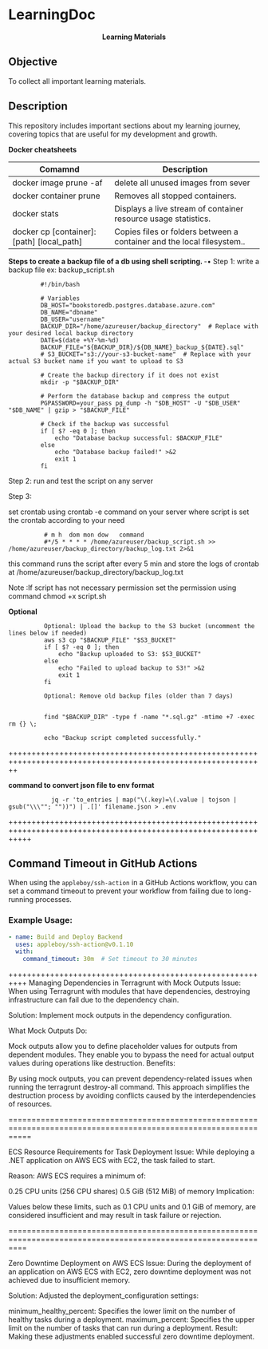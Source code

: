 # LearningDoc

<div align="center">
<strong>Learning Materials</strong>
</div>

## Objective
To collect all important learning materials.

## Description
This repository includes important sections about my learning journey, covering topics that are useful for my development and growth.



<strong>Docker cheatsheets</strong>

| Comamnd | Description|
|--|--|
|docker image prune -af|delete all unused images from sever|
|docker container prune|Removes all stopped containers.|
|docker stats|Displays a live stream of container resource usage statistics.|
|docker cp [container]:[path] [local_path]|Copies files or folders between a container and the local filesystem..|



 <strong>	Steps to create a backup file of a db using shell scripting. </strong>
-•  Step 1: write a backup file ex: backup_script.sh
        
             #!/bin/bash

             # Variables
             DB_HOST="bookstoredb.postgres.database.azure.com"
             DB_NAME="dbname"
             DB_USER="username"
             BACKUP_DIR="/home/azureuser/backup_directory"  # Replace with your desired local backup directory
             DATE=$(date +%Y-%m-%d)
             BACKUP_FILE="${BACKUP_DIR}/${DB_NAME}_backup_${DATE}.sql"
             # S3_BUCKET="s3://your-s3-bucket-name"  # Replace with your actual S3 bucket name if you want to upload to S3

             # Create the backup directory if it does not exist
             mkdir -p "$BACKUP_DIR"

             # Perform the database backup and compress the output
             PGPASSWORD=your_pass pg_dump -h "$DB_HOST" -U "$DB_USER" "$DB_NAME" | gzip > "$BACKUP_FILE"

             # Check if the backup was successful
             if [ $? -eq 0 ]; then
                 echo "Database backup successful: $BACKUP_FILE"
             else
                 echo "Database backup failed!" >&2
                 exit 1
             fi


Step 2:
run and test the script on any server

Step 3:

set crontab using crontab -e command on your server where script is
set the crontab according to your need 
          
            
              # m h  dom mon dow   command
              #*/5 * * * * /home/azureuser/backup_script.sh >> /home/azureuser/backup_directory/backup_log.txt 2>&1



this command runs the script after every 5 min and store the logs of crontab at /home/azureuser/backup_directory/backup_log.txt

Note :If script has not necessary permission set the permission using command chmod +x script.sh

<strong>Optional</strong>

              Optional: Upload the backup to the S3 bucket (uncomment the lines below if needed)
              aws s3 cp "$BACKUP_FILE" "$S3_BUCKET"
              if [ $? -eq 0 ]; then
                  echo "Backup uploaded to S3: $S3_BUCKET"
              else
                  echo "Failed to upload backup to S3!" >&2
                  exit 1
              fi

              Optional: Remove old backup files (older than 7 days)


              find "$BACKUP_DIR" -type f -name "*.sql.gz" -mtime +7 -exec rm {} \;

              echo "Backup script completed successfully."


++++++++++++++++++++++++++++++++++++++++++++++++++++++++++++++++++++++++++++++++++++++++++++++++++++++++++++++

<strong>command to convert json file to env format</strong>

                 
                jq -r 'to_entries | map("\(.key)=\(.value | tojson | gsub("\\\""; ""))") | .[]' filename.json > .env



+++++++++++++++++++++++++++++++++++++++++++++++++++++++++++++++++++++++++++++++++++++++++++++++++++++++++++++++++
## Command Timeout in GitHub Actions

When using the `appleboy/ssh-action` in a GitHub Actions workflow, you can set a command timeout to prevent your workflow from failing due to long-running processes. 

### Example Usage:

```yaml
- name: Build and Deploy Backend
  uses: appleboy/ssh-action@v0.1.10
  with:
    command_timeout: 30m  # Set timeout to 30 minutes

```


++++++++++++++++++++++++++++++++++++++++++++++++++++++++++
Managing Dependencies in Terragrunt with Mock Outputs
Issue: When using Terragrunt with modules that have dependencies, destroying infrastructure can fail due to the dependency chain.

Solution: Implement mock outputs in the dependency configuration.

What Mock Outputs Do:

Mock outputs allow you to define placeholder values for outputs from dependent modules.
They enable you to bypass the need for actual output values during operations like destruction.
Benefits:

By using mock outputs, you can prevent dependency-related issues when running the terragrunt destroy-all command.
This approach simplifies the destruction process by avoiding conflicts caused by the interdependencies of resources.


=================================================================================================================

ECS Resource Requirements for Task Deployment
Issue: While deploying a .NET application on AWS ECS with EC2, the task failed to start.

Reason: AWS ECS requires a minimum of:

0.25 CPU units (256 CPU shares)
0.5 GiB (512 MiB) of memory
Implication:

Values below these limits, such as 0.1 CPU units and 0.1 GiB of memory, are considered insufficient and may result in task failure or rejection.

================================================================================================================


Zero Downtime Deployment on AWS ECS
Issue: During the deployment of an application on AWS ECS with EC2, zero downtime deployment was not achieved due to insufficient memory.

Solution: Adjusted the deployment_configuration settings:

minimum_healthy_percent: Specifies the lower limit on the number of healthy tasks during a deployment.
maximum_percent: Specifies the upper limit on the number of tasks that can run during a deployment.
Result: Making these adjustments enabled successful zero downtime deployment.




